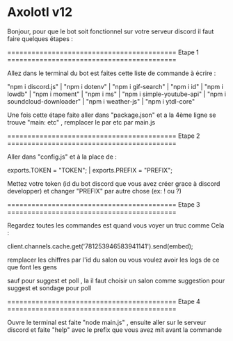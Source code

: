 # Axolotl v12 

Bonjour, pour que le bot soit fonctionnel sur votre serveur discord il faut faire quelques étapes :

========================================== Etape 1 ==========================================


Allez dans le terminal du bot est faites cette liste de commande à écrire :

"npm i discord.js" |
"npm i dotenv" |
"npm i gif-search" |
"npm i id" |
"npm i lowdb" |
"npm i moment" |
"npm i ms" |
"npm i simple-youtube-api" |
"npm i soundcloud-downloader" |
"npm i weather-js" |
"npm i ytdl-core"

Une fois cette étape faite aller dans "package.json" et a la 4ème ligne se trouve "main: etc" , remplacer le par etc par main.js

========================================== Etape 2 ==========================================


Aller dans "config.js" et à la place de :

exports.TOKEN = "TOKEN"; | 
exports.PREFIX = "PREFIX";

Mettez votre token (id du bot discord que vous avez créer grace à discord developper) et changer "PREFIX" par autre chose (ex: ! ou ?)


========================================== Etape 3 ==========================================


Regardez toutes les commandes est quand vous voyer un truc comme Cela :

client.channels.cache.get('781253946583941141').send(embed);

remplacer les chiffres par l'id du salon ou vous voulez avoir les logs de ce que font les gens

sauf pour suggest et poll , la il faut choisir un salon comme suggestion pour suggest et sondage pour poll

========================================== Etape 4 ==========================================

Ouvre le terminal est faite "node main.js" , ensuite aller sur le serveur discord et faite "help" avec le prefix que vous avez mit avant la commande
